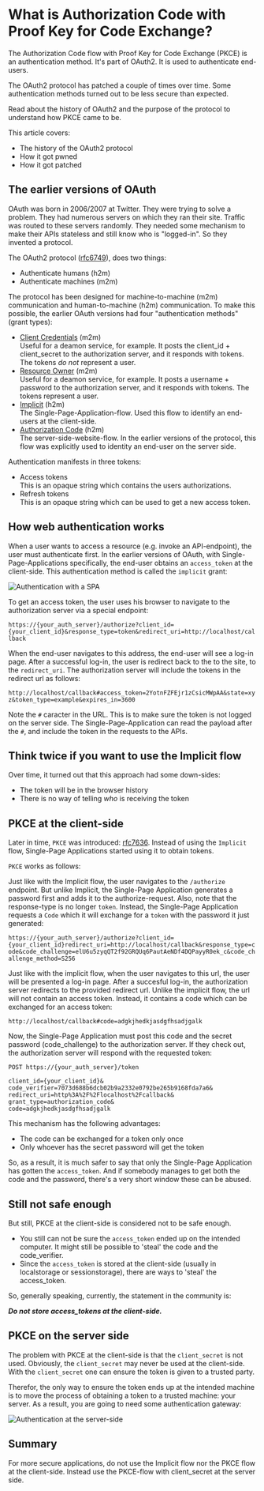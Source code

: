 # What is Authorization Code with Proof Key for Code Exchange?

The Authorization Code flow with Proof Key for Code Exchange (PKCE) is an authentication method. It's part of OAuth2. It is used to authenticate end-users.

The OAuth2 protocol has patched a couple of times over time. Some authentication methods turned out to be less secure than expected.

Read about the history of OAuth2 and the purpose of the protocol to understand how PKCE came to be.

This article covers:
* The history of the OAuth2 protocol
* How it got pwned
* How it got patched

## The earlier versions of OAuth

OAuth was born in 2006/2007 at Twitter. They were trying to solve a problem. They had numerous servers on which they ran their site. Traffic was routed to these servers randomly. They needed some mechanism to make their APIs stateless and still know who is "logged-in". So they invented a protocol.

The OAuth2 protocol ([rfc6749](https://www.rfc-editor.org/rfc/rfc6749)), does two things:

* Authenticate humans (h2m)
* Authenticate machines (m2m)

The protocol has been designed for machine-to-machine (m2m) communication and human-to-machine (h2m) communication. To make this possible, the earlier OAuth versions had four "authentication methods" (grant types):

* [Client Credentials](https://www.rfc-editor.org/rfc/rfc6749#section-1.3.4) (m2m) \
Useful for a deamon service, for example. It posts the client_id + client_secret to the authorization server, and it responds with tokens. The tokens _do not_ represent a user.
* [Resource Owner](https://www.rfc-editor.org/rfc/rfc6749#section-1.3.3) (m2m) \
Useful for a deamon service, for example. It posts a username + password to the authorization server, and it responds with tokens. The tokens represent a user.
* [Implicit](https://www.rfc-editor.org/rfc/rfc6749#section-1.3.2) (h2m) \
The Single-Page-Application-flow. Used this flow to identify an end-users at the client-side.
* [Authorization Code]() (h2m) \
The server-side-website-flow. In the earlier versions of the protocol, this flow was explicitly used to identity an end-user on the server side.

Authentication manifests in three tokens:
* Access tokens \
This is an opaque string which contains the users authorizations.
* Refresh tokens \
This is an opaque string which can be used to get a new access token.

## How web authentication works

When a user wants to access a resource (e.g. invoke an API-endpoint), the user must authenticate first. In the earlier versions of OAuth, with Single-Page-Applications specifically, the end-user obtains an `access_token` at the client-side. This authentication method is called the `implicit` grant:

![Authentication with a SPA](https://raw.githubusercontent.com/thecloudnativewebapp/GoCloudNative.Bff/main/docs/gocloudnative.org/content/Concepts/diagrams/client-side-token-exchange.png)

To get an access token, the user uses his browser to navigate to the authorization server via a special endpoint:

`https://{your_auth_server}/authorize?client_id={your_client_id}&response_type=token&redirect_uri=http://localhost/callback`

When the end-user navigates to this address, the end-user will see a log-in page. After a successful log-in, the user is redirect back to the to the site, to the `redirect_uri`. The authorization server will include the tokens in the redirect url as follows:

`http://localhost/callback#access_token=2YotnFZFEjr1zCsicMWpAA&state=xyz&token_type=example&expires_in=3600`

Note the `#` caracter in the URL. This is to make sure the token is not logged on the server side. The Single-Page-Application can read the payload after the `#`, and include the token in the requests to the APIs.

## Think twice if you want to use the Implicit flow
Over time, it turned out that this approach had some down-sides:

* The token will be in the browser history
* There is no way of telling _who_ is receiving the token

## PKCE at the client-side
Later in time, `PKCE` was introduced: [rfc7636](https://www.rfc-editor.org/rfc/rfc7636). Instead of using the `Implicit` flow, Single-Page Applications started using it to obtain tokens.

`PKCE` works as follows: 

Just like with the Implicit flow, the user navigates to the `/authorize` endpoint. But unlike Implicit, the Single-Page Application generates a password first and adds it to the authorize-request. Also, note that the response-type is no longer `token`. Instead, the Single-Page Application requests a `Code` which it will exchange for a `token` with the password it just generated:

`https://{your_auth_server}/authorize?client_id={your_client_id}redirect_uri=http://localhost/callback&response_type=code&code_challenge=elU6u5zyqQT2f92GRQUq6PautAeNDf4DQPayyR0ek_c&code_challenge_method=S256`

Just like with the implicit flow, when the user navigates to this url, the user will be presented a log-in page. After a succesful log-in, the authorization server redirects to the provided redirect url. Unlike the implicit flow, the url will not contain an access token. Instead, it contains a code which can be exchanged for an access token:

`http://localhost/callback#code=adgkjhedkjasdgfhsadjgalk`

Now, the Single-Page Application must post this code and the secret password (code_challenge) to the authorization server. If they check out, the authorization server will respond with the requested token:

```
POST https://{your_auth_server}/token

client_id={your_client_id}&
code_verifier=7073d688b6dcb02b9a2332e0792be265b9168fda7a6&
redirect_uri=http%3A%2F%2Flocalhost%2Fcallback&
grant_type=authorization_code&
code=adgkjhedkjasdgfhsadjgalk
```

This mechanism has the following advantages:
* The code can be exchanged for a token only once
* Only whoever has the secret password will get the token

So, as a result, it is much safer to say that only the Single-Page Application has gotten the `access_token`. And if somebody manages to get both the code and the password, there's a very short window these can be abused.

## Still not safe enough
But still, PKCE at the client-side is considered not to be safe enough. 

* You still can not be sure the `access_token` ended up on the intended computer. It might still be possible to 'steal' the code and the code_verifier.
* Since the `access_token` is stored at the client-side (usually in localstorage or sessionstorage), there are ways to 'steal' the access_token.

So, generally speaking, currently, the statement in the community is:

___Do not store access_tokens at the client-side.___

## PKCE on the server side
The problem with PKCE at the client-side is that the `client_secret` is not used. Obviously, the `client_secret` may never be used at the client-side. With the `client_secret` one can ensure the token is given to a trusted party. 

Therefor, the only way to ensure the token ends up at the intended machine is to move the process of obtaining a token to a trusted machine: your server. As a result, you are going to need some authentication gateway:

![Authentication at the server-side](https://raw.githubusercontent.com/thecloudnativewebapp/GoCloudNative.Bff/main/docs/gocloudnative.org/content/Concepts/diagrams/server-side-token-exchange.png)

## Summary
For more secure applications, do not use the Implicit flow nor the PKCE flow at the client-side. Instead use the PKCE-flow with client_secret at the server side.
